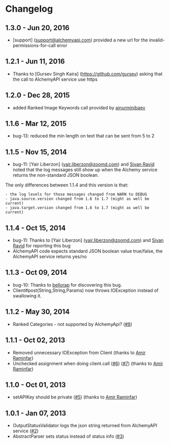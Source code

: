 # Changelog

## 1.3.0 - Jun 20, 2016

- [support] (support@alchemyapi.com) provided a new url for the invalid-permissions-for-call error

## 1.2.1 - Jun 11, 2016

- Thanks to [Gursev Singh Kaira] (https://github.com/gursev) asking that the call to AlchemyAPI service use https

## 1.2.0 - Dec 28, 2015

- added Ranked Image Keywords call provided by [ainurminibaev](https://github.com/ainurminibaev)

## 1.1.6 - Mar 12, 2015

-  bug-13: reduced the min length on text that can be sent from 5 to 2

## 1.1.5 - Nov 15, 2014

-  bug-11: [Yair Liberzon] (yair.liberzon@zoomd.com) and [Sivan Ravid](sivan.ravid@zoomd.com) noted that the log messages still show up when the Alchemy service returns the non-standard JSON boolean.

 The only differences between 1.1.4 and this version is that:

    - the log levels for those messages changed from WARN to DEBUG
    - java.source.version changed from 1.6 to 1.7 (might as well be current)
    - java.target.version changed from 1.6 to 1.7 (might as well be current)

## 1.1.4 - Oct 15, 2014

-  bug-11: Thanks to [Yair Liberzon] (yair.liberzon@zoomd.com) and [Sivan Ravid](sivan.ravid@zoomd.com) for reporting this bug
  - AlchemyAPI code expects standard JSON boolean value true/false, the AlchemyAPI service returns yes/no

## 1.1.3 - Oct 09, 2014

-  bug-10: Thanks to [bellorap](https://github.com/bellorap) for discovering this bug.
  - Client#post(String,String,Params) now throws IOException instead of swallowing it.

## 1.1.2 - May 30, 2014

-  Ranked Categories - not supported by AlchemyApi? ([#8](https://github.com/likethecolor/Alchemy-API/issues/8))

## 1.1.1 - Oct 02, 2013

- Removed unnecessary IOException from Client (thanks to [Amir Raminfar](https://github.com/amir20))
- Unchecked assignment when doing client.call  ([#6](https://github.com/likethecolor/Alchemy-API/issues/6)) ([#7](https://github.com/likethecolor/Alchemy-API/issues/7))  (thanks to [Amir Raminfar](https://github.com/amir20))

## 1.1.0 - Oct 01, 2013

- setAPIKey should be private ([#5](https://github.com/likethecolor/Alchemy-API/issues/5))  (thanks to [Amir Raminfar](https://github.com/amir20))

## 1.0.1 - Jan 07, 2013
- OutputStatusValidator logs the json string returned from AlchemyAPI service ([#2](https://github.com/likethecolor/Alchemy-API/issues/2))
- AbstractParser sets status instead of status info ([#3](https://github.com/likethecolor/Alchemy-API/issues/3))
